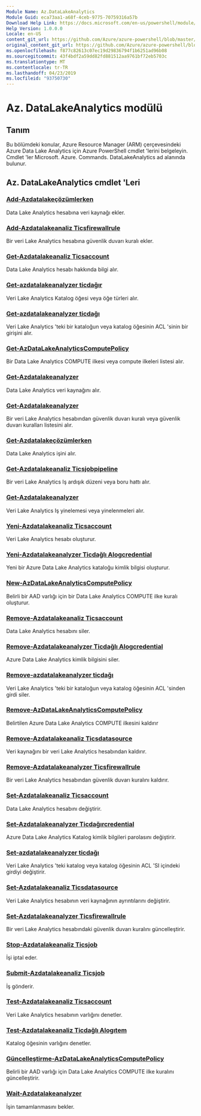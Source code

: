 ```yaml
---
Module Name: Az.DataLakeAnalytics
Module Guid: eca73aa1-a68f-4ceb-9775-70759316a57b
Download Help Link: https://docs.microsoft.com/en-us/powershell/module/az.datalakeanalytics
Help Version: 1.0.0.0
Locale: en-US
content_git_url: https://github.com/Azure/azure-powershell/blob/master/src/DataLakeAnalytics/DataLakeAnalytics/help/Az.DataLakeAnalytics.md
original_content_git_url: https://github.com/Azure/azure-powershell/blob/master/src/DataLakeAnalytics/DataLakeAnalytics/help/Az.DataLakeAnalytics.md
ms.openlocfilehash: f877c82613c07ec19d29836794f1b6251ad96b08
ms.sourcegitcommit: 43f4bdf2a59dd82fd881512aa9761bf72eb5703c
ms.translationtype: MT
ms.contentlocale: tr-TR
ms.lasthandoff: 04/23/2019
ms.locfileid: "93750730"
---
```

# Az. DataLakeAnalytics modülü
## Tanım
Bu bölümdeki konular, Azure Resource Manager (ARM) çerçevesindeki Azure Data Lake Analytics için Azure PowerShell cmdlet 'lerini belgeleyin. Cmdlet 'ler Microsoft. Azure. Commands. DataLakeAnalytics ad alanında bulunur.

## Az. DataLakeAnalytics cmdlet 'Leri
### [Add-Azdatalakeçözümlerken](Add-AzDataLakeAnalyticsDataSource.md)
Data Lake Analytics hesabına veri kaynağı ekler.

### [Add-Azdatalakeanaliz Ticsfirewallrule](Add-AzDataLakeAnalyticsFirewallRule.md)
Bir veri Lake Analytics hesabına güvenlik duvarı kuralı ekler.

### [Get-Azdatalakeanaliz Ticsaccount](Get-AzDataLakeAnalyticsAccount.md)
Data Lake Analytics hesabı hakkında bilgi alır.

### [Get-azdatalakeanalyzer ticdağır](Get-AzDataLakeAnalyticsCatalogItem.md)
Veri Lake Analytics Katalog öğesi veya öğe türleri alır.

### [Get-azdatalakeanalyzer ticdağı](Get-AzDataLakeAnalyticsCatalogItemAclEntry.md)
Veri Lake Analytics 'teki bir kataloğun veya katalog öğesinin ACL 'sinin bir girişini alır.

### [Get-AzDataLakeAnalyticsComputePolicy](Get-AzDataLakeAnalyticsComputePolicy.md)
Bir Data Lake Analytics COMPUTE ilkesi veya compute ilkeleri listesi alır.

### [Get-Azdatalakeanalyzer](Get-AzDataLakeAnalyticsDataSource.md)
Data Lake Analytics veri kaynağını alır.

### [Get-Azdatalakeanalyzer](Get-AzDataLakeAnalyticsFirewallRule.md)
Bir veri Lake Analytics hesabından güvenlik duvarı kuralı veya güvenlik duvarı kuralları listesini alır.

### [Get-Azdatalakeçözümlerken](Get-AzDataLakeAnalyticsJob.md)
Data Lake Analytics işini alır.

### [Get-Azdatalakeanaliz Ticsjobpipeline](Get-AzDataLakeAnalyticsJobPipeline.md)
Bir veri Lake Analytics Iş ardışık düzeni veya boru hattı alır.

### [Get-Azdatalakeanalyzer](Get-AzDataLakeAnalyticsJobRecurrence.md)
Veri Lake Analytics Iş yinelemesi veya yinelenmeleri alır.

### [Yeni-Azdatalakeanaliz Ticsaccount](New-AzDataLakeAnalyticsAccount.md)
Veri Lake Analytics hesabı oluşturur.

### [Yeni-Azdatalakeanalyzer Ticdağlı Alogcredential](New-AzDataLakeAnalyticsCatalogCredential.md)
Yeni bir Azure Data Lake Analytics kataloğu kimlik bilgisi oluşturur.

### [New-AzDataLakeAnalyticsComputePolicy](New-AzDataLakeAnalyticsComputePolicy.md)
Belirli bir AAD varlığı için bir Data Lake Analytics COMPUTE ilke kuralı oluşturur.

### [Remove-Azdatalakeanaliz Ticsaccount](Remove-AzDataLakeAnalyticsAccount.md)
Data Lake Analytics hesabını siler.

### [Remove-Azdatalakeanalyzer Ticdağlı Alogcredential](Remove-AzDataLakeAnalyticsCatalogCredential.md)
Azure Data Lake Analytics kimlik bilgisini siler.

### [Remove-azdatalakeanalyzer ticdağı](Remove-AzDataLakeAnalyticsCatalogItemAclEntry.md)
Veri Lake Analytics 'teki bir kataloğun veya katalog öğesinin ACL 'sinden girdi siler.

### [Remove-AzDataLakeAnalyticsComputePolicy](Remove-AzDataLakeAnalyticsComputePolicy.md)
Belirtilen Azure Data Lake Analytics COMPUTE ilkesini kaldırır

### [Remove-Azdatalakeanaliz Ticsdatasource](Remove-AzDataLakeAnalyticsDataSource.md)
Veri kaynağını bir veri Lake Analytics hesabından kaldırır.

### [Remove-Azdatalakeanalyzer Ticsfirewallrule](Remove-AzDataLakeAnalyticsFirewallRule.md)
Bir veri Lake Analytics hesabından güvenlik duvarı kuralını kaldırır.

### [Set-Azdatalakeanaliz Ticsaccount](Set-AzDataLakeAnalyticsAccount.md)
Data Lake Analytics hesabını değiştirir.

### [Set-Azdatalakeanalyzer Ticdağırcredential](Set-AzDataLakeAnalyticsCatalogCredential.md)
Azure Data Lake Analytics Katalog kimlik bilgileri parolasını değiştirir.

### [Set-azdatalakeanalyzer ticdağı](Set-AzDataLakeAnalyticsCatalogItemAclEntry.md)
Veri Lake Analytics 'teki katalog veya katalog öğesinin ACL 'SI içindeki girdiyi değiştirir.

### [Set-Azdatalakeanaliz Ticsdatasource](Set-AzDataLakeAnalyticsDataSource.md)
Veri Lake Analytics hesabının veri kaynağının ayrıntılarını değiştirir.

### [Set-Azdatalakeanalyzer Ticsfirewallrule](Set-AzDataLakeAnalyticsFirewallRule.md)
Bir veri Lake Analytics hesabındaki güvenlik duvarı kuralını güncelleştirir.

### [Stop-Azdatalakeanaliz Ticsjob](Stop-AzDataLakeAnalyticsJob.md)
İşi iptal eder.

### [Submit-Azdatalakeanaliz Ticsjob](Submit-AzDataLakeAnalyticsJob.md)
İş gönderir.

### [Test-Azdatalakeanaliz Ticsaccount](Test-AzDataLakeAnalyticsAccount.md)
Veri Lake Analytics hesabının varlığını denetler.

### [Test-Azdatalakeanaliz Ticdağlı Alogıtem](Test-AzDataLakeAnalyticsCatalogItem.md)
Katalog öğesinin varlığını denetler.

### [Güncelleştirme-AzDataLakeAnalyticsComputePolicy](Update-AzDataLakeAnalyticsComputePolicy.md)
Belirli bir AAD varlığı için Data Lake Analytics COMPUTE ilke kuralını güncelleştirir.

### [Wait-Azdatalakeanalyzer](Wait-AzDataLakeAnalyticsJob.md)
İşin tamamlanmasını bekler.

